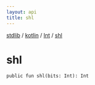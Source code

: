 ```yaml
---
layout: api
title: shl
---
```

[stdlib](../../index.html) / [kotlin](../index.html) / [Int](index.html) / [shl](shl.html)

# shl

```
public fun shl(bits: Int): Int
```
